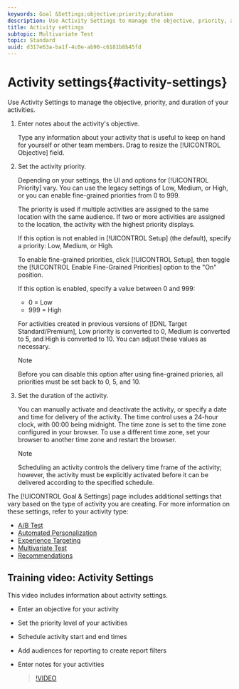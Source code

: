 ```yaml
---
keywords: Goal &Settings;objective;priority;duration
description: Use Activity Settings to manage the objective, priority, and duration of your activities.
title: Activity settings
subtopic: Multivariate Test
topic: Standard
uuid: d317e63a-ba1f-4c0e-ab90-c6181b8b45fd
---
```


# Activity settings{#activity-settings}

Use Activity Settings to manage the objective, priority, and duration of your activities.

1. Enter notes about the activity's objective.

   Type any information about your activity that is useful to keep on hand for yourself or other team members. Drag to resize the [!UICONTROL Objective] field. 
1. Set the activity priority.

   Depending on your settings, the UI and options for [!UICONTROL Priority] vary. You can use the legacy settings of Low, Medium, or High, or you can enable fine-grained priorities from 0 to 999.

   The priority is used if multiple activities are assigned to the same location with the same audience. If two or more activities are assigned to the location, the activity with the highest priority displays.

   If this option is not enabled in [!UICONTROL Setup] (the default), specify a priority: Low, Medium, or High.

   To enable fine-grained priorities, click [!UICONTROL Setup], then toggle the [!UICONTROL Enable Fine-Grained Priorities] option to the "On" position.

   If this option is enabled, specify a value between 0 and 999:

   * 0 = Low 
   * 999 = High

   For activities created in previous versions of [!DNL Target Standard/Premium], Low priority is converted to 0, Medium is converted to 5, and High is converted to 10. You can adjust these values as necessary.

   >[!NOTE]
   >
   >Before you can disable this option after using fine-grained priories, all priorities must be set back to 0, 5, and 10.

1. Set the duration of the activity.

   You can manually activate and deactivate the activity, or specify a date and time for delivery of the activity. The time control uses a 24-hour clock, with 00:00 being midnight. The time zone is set to the time zone configured in your browser. To use a different time zone, set your browser to another time zone and restart the browser.

   >[!NOTE]
   >
   >Scheduling an activity controls the delivery time frame of the activity; however, the activity must be explicitly activated before it can be delivered according to the specified schedule.

The [!UICONTROL Goal & Settings] page includes additional settings that vary based on the type of activity you are creating. For more information on these settings, refer to your activity type:

* [A/B Test](../c-activities/t-test-ab/t-test-create-ab/ab-goals-and-settings.md#reference_B25389FD6F3A4989801E740364B089CC) 
 * [Automated Personalization](../c-activities/t-automated-personalization/automated-personalization.md#task_8AAF837796D74CF893CA2F88BA1491C9) 
* [Experience Targeting](../c-activities/t-experience-target/t-xt-create/xt-goals-and-settings.md#reference_B25389FD6F3A4989801E740364B089CC) 
* [Multivariate Test](../c-activities/c-multivariate-testing/t-create-multivariate-test/goals-and-settings.md#reference_B25389FD6F3A4989801E740364B089CC) 
* [Recommendations](../c-recommendations/t-create-recs-activity/recs-activity-settings.md#reference_3FDA8388CEEC4159949151C1829E2FBB)

## Training video: Activity Settings

This video includes information about activity settings.

* Enter an objective for your activity 
* Set the priority level of your activities 
* Schedule activity start and end times 
* Add audiences for reporting to create report filters 
* Enter notes for your activities

   >[!VIDEO](https://video.tv.adobe.com/v/17381) 
